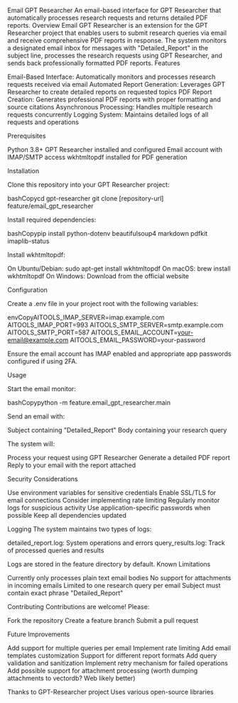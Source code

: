 Email GPT Researcher
An email-based interface for GPT Researcher that automatically processes research requests and returns detailed PDF reports.
Overview
Email GPT Researcher is an extension for the GPT Researcher project that enables users to submit research queries via email and receive comprehensive PDF reports in response. The system monitors a designated email inbox for messages with "Detailed_Report" in the subject line, processes the research requests using GPT Researcher, and sends back professionally formatted PDF reports.
Features

Email-Based Interface: Automatically monitors and processes research requests received via email
Automated Report Generation: Leverages GPT Researcher to create detailed reports on requested topics
PDF Report Creation: Generates professional PDF reports with proper formatting and source citations
Asynchronous Processing: Handles multiple research requests concurrently
Logging System: Maintains detailed logs of all requests and operations

Prerequisites

Python 3.8+
GPT Researcher installed and configured
Email account with IMAP/SMTP access
wkhtmltopdf installed for PDF generation

Installation

Clone this repository into your GPT Researcher project:

bashCopycd gpt-researcher
git clone [repository-url] feature/email_gpt_researcher

Install required dependencies:

bashCopypip install python-dotenv beautifulsoup4 markdown pdfkit imaplib-status

Install wkhtmltopdf:


On Ubuntu/Debian: sudo apt-get install wkhtmltopdf
On macOS: brew install wkhtmltopdf
On Windows: Download from the official website

Configuration

Create a .env file in your project root with the following variables:

envCopyAITOOLS_IMAP_SERVER=imap.example.com
AITOOLS_IMAP_PORT=993
AITOOLS_SMTP_SERVER=smtp.example.com
AITOOLS_SMTP_PORT=587
AITOOLS_EMAIL_ACCOUNT=your-email@example.com
AITOOLS_EMAIL_PASSWORD=your-password

Ensure the email account has IMAP enabled and appropriate app passwords configured if using 2FA.

Usage

Start the email monitor:

bashCopypython -m feature.email_gpt_researcher.main

Send an email with:

Subject containing "Detailed_Report"
Body containing your research query


The system will:

Process your request using GPT Researcher
Generate a detailed PDF report
Reply to your email with the report attached



Security Considerations

Use environment variables for sensitive credentials
Enable SSL/TLS for email connections
Consider implementing rate limiting
Regularly monitor logs for suspicious activity
Use application-specific passwords when possible
Keep all dependencies updated

Logging
The system maintains two types of logs:

detailed_report.log: System operations and errors
query_results.log: Track of processed queries and results

Logs are stored in the feature directory by default.
Known Limitations

Currently only processes plain text email bodies
No support for attachments in incoming emails
Limited to one research query per email
Subject must contain exact phrase "Detailed_Report"

Contributing
Contributions are welcome! Please:

Fork the repository
Create a feature branch
Submit a pull request

Future Improvements

 Add support for multiple queries per email
 Implement rate limiting
 Add email templates customization
 Support for different report formats
 Add query validation and sanitization
 Implement retry mechanism for failed operations
 Add possible support for attachment processing (worth dumping attachments to vectordb? Web likely better)

Thanks to GPT-Researcher project
Uses various open-source libraries
